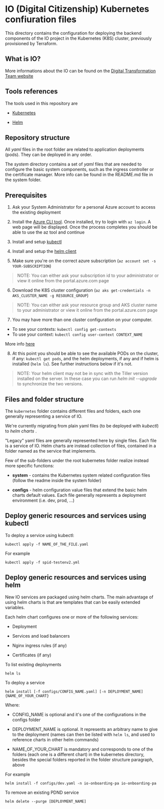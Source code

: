 # IO (Digital Citizenship) Kubernetes confiuration files

This directory contains the configuration for deploying the backend components
of the IO project in the Kubernetes (K8S) cluster, previously provisioned by Terraform.

## What is IO?

More informations about the IO can be found on the [Digital Transformation Team website](https://teamdigitale.governo.it/en/projects/digital-citizenship.htm)

## Tools references

The tools used in this repository are

* [Kubernetes](https://kubernetes.io)

* [Helm](https://helm.sh/)

## Repository structure

All *yaml* files in the root folder are related to application deployments (pods). They can be deployed in any order.

The *system* directory contains a set of *yaml* files that are needed to configure the basic system components, such as the ingress controller or the certificate manager. More info can be found in the README.md file in the system folder.

## Prerequisites

1. Ask your System Administrator for a personal Azure account to access the existing deployment

2. Install the [Azure CLI tool](https://github.com/Azure/azure-cli). Once installed, try to login with `az login`. A web page will be displayed. Once the process completes you should be able to use the az tool and continue

3. Install and setup [kubectl](https://kubernetes.io/docs/tasks/tools/install-kubectl/)

4. Install and setup the [helm client](https://helm.sh/docs/using_helm/#installing-helm)

5. Make sure you're on the correct azure subscription (`az account set -s YOUR-SUBSCRIPTION`)
>NOTE: You can either ask your subscription id to your administrator or view it online from the portal.azure.com page

6. Download the K8S cluster configuration (`az aks get-credentials -n AKS_CLUSTER_NAME -g RESOURCE_GROUP`)
>NOTE: You can either ask your resource group and AKS cluster name to your administrator or view it online from the portal.azure.com page

7. You may have more than one cluster configuration on your computer.

- To see your contexts: `kubectl config get-contexts`
- To use your context: `kubectl config user-context CONTEXT_NAME`

More info [here](https://kubernetes-v1-4.github.io/docs/user-guide/kubectl/kubectl_config_use-context/)

8. At this point you should be able to see the available PODs on the cluster, if any: `kubectl get pods`, and the helm deployments, if any and if helm is installed (`helm ls`). See further instructions below if it's not.
>NOTE: Your helm client may not be in sync with the Tiller version installed on the server. In these case you can run *helm init --upgrade* to synchronize the two versions.

## Files and folder structure

The `kubernetes` folder contains different files and folders, each one generally representing a service of IO.

We're currently migrating from plain yaml files (to be deployed with *kubectl*) to *helm charts* .

"Legacy" yaml files are generally represented here by single files. Each file is a service of IO. Helm charts are instead collection of files, contained in a folder named as the service that implements.

Few of the sub-folders under the root kubernetes folder realize instead more specific functions:

* **system** - contains the Kubernetes system related configuration files (follow the readme inside the system folder)

* **configs** - helm configuration value files that extend the basic helm charts default values. Each file generally represents a deployment environment (i.e. dev, prod, ...)

## Deploy generic resources and services using kubectl

To deploy a service using kubectl:

```shell
kubectl apply -f NAME_OF_THE_FILE.yaml
```

For example

```shell
kubectl apply -f spid-testenv2.yml
```

## Deploy generic resources and services using helm

New IO services are packaged using helm charts.
The main advantage of using helm charts is that are templates that can be easily extended variables.

Each helm chart configures one or more of the following services:

* Deployment

* Services and load balancers

* Nginx ingress rules (if any)

* Certificates (if any)

To list existing deployments

```shell
helm ls
```

To deploy a service

```shell
helm install [-f configs/CONFIG_NAME.yaml] [-n DEPLOYMENT_NAME] {NAME_OF_YOUR_CHART}
```

Where:

* CONFIG_NAME is optional and it's one of the configurations in the configs folder

* DEPLOYMENT_NAME is optional. It represents an arbitrary name to give to the deployment (names can then be listed with `helm ls`, and used to reference charts in other helm commands)

* NAME_OF_YOUR_CHART is mandatory and corresponds to one of the folders (each one is a different chart) in the kubernetes directory, besides the special folders reported in the folder structure paragraph, above

For example

```shell
helm install -f configs/dev.yaml -n io-onboarding-pa io-onboarding-pa
```

To remove an existing PDND service

```shell
helm delete --purge [DEPLOYMENT_NAME]
```
